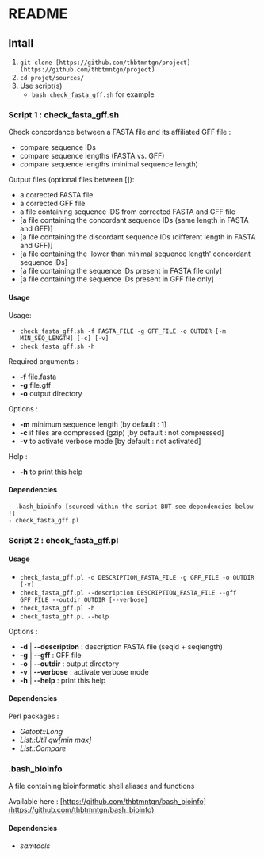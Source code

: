 # README

## Intall

1. `git clone [https://github.com/thbtmntgn/project](https://github.com/thbtmntgn/project)`
2. `cd projet/sources/`
3. Use script(s)
	- `bash check_fasta_gff.sh` for example

### Script 1 : check_fasta_gff.sh

Check concordance between a FASTA file and its affiliated GFF file :
- compare sequence IDs
- compare sequence lengths (FASTA vs. GFF)
- compare sequence lengths (minimal sequence length)

Output files (optional files between []):
- a corrected FASTA file
- a corrected GFF file
- a file containing sequence IDS from corrected FASTA and GFF file
- [a file containing the concordant sequence IDs (same length in FASTA and GFF)]
- [a file containing the discordant sequence IDs (different length in FASTA and GFF)]
- [a file containing the 'lower than minimal sequence length' concordant sequence IDs]
- [a file containing the sequence IDs present in FASTA file only]
- [a file containing the sequence IDs present in GFF file only]

#### Usage

Usage:
- `check_fasta_gff.sh -f FASTA_FILE -g GFF_FILE -o OUTDIR [-m MIN_SEQ_LENGTH] [-c] [-v]`
- `check_fasta_gff.sh -h`

Required arguments :
- **-f** file.fasta
- **-g** file.gff
- **-o** output directory

Options :
- **-m** minimum sequence length        [by default : 1]
- **-c** if files are compressed (gzip) [by default : not compressed]
- **-v** to activate verbose mode       [by default : not activated]

Help :
- **-h** to print this help

#### Dependencies
	- .bash_bioinfo [sourced within the script BUT see dependencies below !]
	- check_fasta_gff.pl

### Script 2 : check_fasta_gff.pl

#### Usage

- `check_fasta_gff.pl -d DESCRIPTION_FASTA_FILE -g GFF_FILE -o OUTDIR [-v]`
- `check_fasta_gff.pl --description DESCRIPTION_FASTA_FILE --gff GFF_FILE --outdir OUTDIR [--verbose]`
- `check_fasta_gff.pl -h`
- `check_fasta_gff.pl --help`

Options :
- **-d** | **--description** : description FASTA file (seqid + seqlength)
- **-g** | **--gff**         : GFF file
- **-o** | **--outdir**      : output directory
- **-v** | **--verbose**     : activate verbose mode
- **-h** | **--help**        : print this help

#### Dependencies

Perl packages :
- _Getopt::Long_
- _List::Util qw[min max]_
- _List::Compare_

### .bash_bioinfo

A file containing bioinformatic shell aliases and functions

Available here : [https://github.com/thbtmntgn/bash_bioinfo](https://github.com/thbtmntgn/bash_bioinfo)

#### Dependencies

- _samtools_
